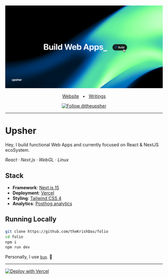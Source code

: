 [![Banner](./src/app/opengraph-image.png)](https://upsher.dev)

<div align="center">

<a href="https://upsher.dev">Website</a>
<span>&nbsp;&nbsp;•&nbsp;&nbsp;</span>
<a href="https://upsher.dev/w">Writings</a>

<p align="center">
  <a href="https://twitter.com/intent/follow?screen_name=theupsher">
    <img src="https://img.shields.io/twitter/follow/theupsher.svg?label=Follow%20@theupsher" alt="Follow @theupsher" />
  </a>
</p>

</div>

---

# Upsher

Hey, I build functional Web Apps and currently focused on React & NextJS ecoSystem.

_React · Next.js · WebGL · Linux_

## Stack

- **Framework**: [Next.js 15](https://nextjs.org/)
- **Deployment**: [Vercel](https://vercel.com)
- **Styling**: [Tailwind CSS 4](https://tailwindcss.com)
- **Analytics**: [Posthog analytics](https://posthog.com/)

## Running Locally

```sh
git clone https://github.com/theKrishDas/folio
cd folio
npm i
npm run dev
```

Personally, I use [`bun`](https://bun.sh). 🙂

---

[![Deploy with Vercel](https://vercel.com/button)](https://vercel.com)
